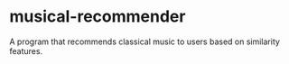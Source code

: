 # musical-recommender
A program that recommends classical music to users based on similarity features.
